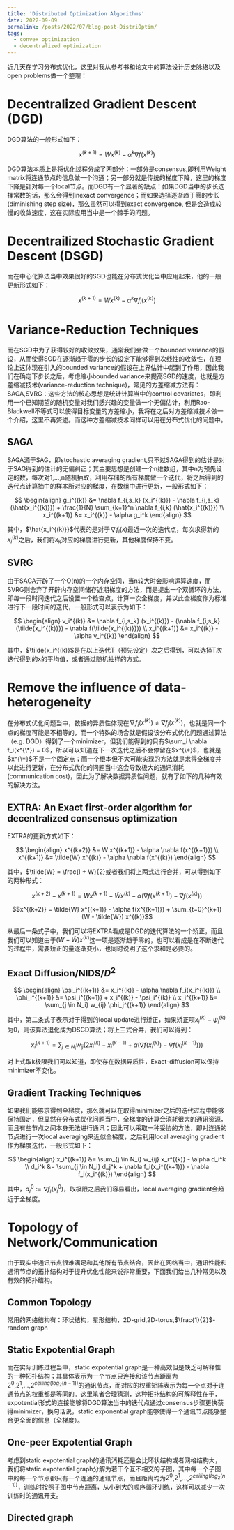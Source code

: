 ```yaml
---
title: 'Distributed Optimization Algorithms'
date: 2022-09-09
permalink: /posts/2022/07/blog-post-DistriOptim/
tags:
  - convex optimization
  - decentralized optimization
---
```


近几天在学习分布式优化，这里对我从参考书和论文中的算法设计历史脉络以及open problems做一个整理：

# Decentralized Gradient Descent (DGD)

DGD算法的一般形式如下：

$$x^{(k+1)} = W x^{(k)} - \alpha^k \nabla f(x^{(k)})$$

DGD算法本质上是将优化过程分成了两部分：一部分是consensus,即利用Weight matrix将连通节点的信息做一个沟通；另一部分就是传统的梯度下降，这里的梯度下降是针对每一个local节点。而DGD有一个显著的缺点：如果DGD当中的步长选择常数的话，那么会得到inexact convergence；而如果选择逐渐趋于零的步长(diminishing step size)，那么虽然可以得到exact convergence, 但是会造成较慢的收敛速度，这在实际应用当中是一个棘手的问题。

# Decentrailized Stochastic Gradient Descent (DSGD)

而在中心化算法当中效果很好的SGD也能在分布式优化当中应用起来，他的一般更新形式如下：

$$x^{(k+1)} = W x^{(k)} - \alpha^k \nabla f_i(x^{(k)})$$

# Variance-Reduction Techniques

而在SGD中为了获得较好的收敛效果，通常我们会做一个bounded variance的假设，从而使得SGD在逐渐趋于零的步长的设定下能够得到次线性的收敛性，在理论上这体现在引入的bounded variance的假设在上界估计中起到了作用，因此我们在确定下步长之后，考虑缩小bounded variance来提高SGD的速度，也就是方差缩减技术(variance-reduction technique)，常见的方差缩减方法有：SAGA,SVRG：这些方法的核心思想是统计计算当中的control covariates，即利用一个已知期望的随机变量对我们感兴趣的变量做一个无偏估计，利用Rao-Blackwell不等式可以使得目标变量的方差缩小，我将在之后对方差缩减技术做一个介绍，这里不再赘述。而这种方差缩减技术同样可以用在分布式优化的问题中。

## SAGA

SAGA源于SAG，即stochastic averaging gradient,只不过SAGA得到的估计是对于SAG得到的估计的无偏纠正；其主要思想是创建一个n维数组，其中n为预先设定的数，每次对1,...,n随机抽取，利用存储的所有梯度做一个迭代，将之后得到的迭代点计算抽中的样本所对应的梯度，在数组中进行更新，一般形式如下：

$$
\begin{align}
    g_i^{(k)} &= \nabla f_{i,s_k} (x_i^{(k)}) - \nabla f_{i,s_k} (\hat{x_i^{(k)}}) + \frac{1}{N} \sum_{k=1}^n \nabla f_{i,k} (\hat{x_i^{(k)}}) \\
    x_i^{(k+1)} &= x_i^{(k)} - \alpha g_i^k
\end{align}
$$

其中，$\hat{x_i^{(k)}}$代表的是对于$\nabla f_i(x)$最近一次的迭代点，每次求得新的$x_i^{(k)}$之后，我们将$x_k$对应的梯度进行更新，其他梯度保持不变。

## SVRG

由于SAGA开辟了一个O(n)的一个内存空间，当n较大时会影响运算速度，而SVRG则舍弃了开辟内存空间储存近期梯度的方法，而是提出一个双循环的方法，即每一段时间迭代之后设置一个检查点，计算一次全梯度，并以此全梯度作为标准进行下一段时间的迭代，一般形式可以表示为如下：

$$
\begin{align}
  v_i^{(k)} &= \nabla f_{i,s_k} (x_i^{(k)}) - (\nabla f_{i,s_k}(\tilde{x_i^{(k)}}) - \nabla f(\tilde{x_i^{(k)}})) \\ 
  x_i^{(k+1)} &= x_i^{(k)} - \alpha v_i^{(k)}
\end{align}
$$

其中，$\tilde{x_i^{(k)}$是在以上迭代T（预先设定）次之后得到，可以选择T次迭代得到的x的平均值，或者通过随机抽样的方式。

# Remove the influence of data-heterogeneity

在分布式优化问题当中，数据的异质性体现在$\nabla f_i(x^{(k)}) \neq \nabla f_j(x^{(k)})$，也就是同一个点的梯度可能是不相等的，而一个特殊的场合就是假设该分布式优化问题通过算法（e.g. DGD）得到了一个minimizer，但我们能得到的只有$\sum_i \nabla f_i(x^{\*}) = 0$，所以可以知道在下一次迭代之后不会停留在$x^{\*}$，也就是$x^{\*}$不是一个固定点；而一个根本但不大可能实现的方法就是求得全梯度并以此进行更新，在分布式优化的问题当中这会导致极大的通讯消耗(communication cost)，因此为了解决数据异质性问题，就有了如下的几种有效的解决方法。

## EXTRA: An Exact first-order algorithm for decentralized consensus optimization

EXTRA的更新方式如下：

$$
\begin{align}
    x^{(k+2)} &= W x^{(k+1)} - \alpha \nabla f(x^{(k+1)}) \\ 
    x^{(k+1)} &= \tilde{W} x^{(k)} - \alpha \nabla f(x^{(k)})
\end{align}
$$

其中，$\tilde{W} = \frac{I + W}{2}或者我们将上两式进行合并，可以得到如下的两种形式：

$$x^{(k+2)} - x^{(k+1)} = W x^{(k+1)} - \tilde{W} x^{(k)} - \alpha (\nabla f(x^{(k+1)}) - \nabla f(x^{(k)})) $$

$$x^{(k+2)} = \tilde{W} x^{(k+1)} - \alpha f(x^{(k+1)}) + \sum_{t=0}^{k+1} (W - \tilde{W}) x^{(k)}$$

从最后一条式子中，我们可以将EXTRA看成是DGD的迭代算法的一个矫正，而且我们可以知道由于$(W - \tilde{W}) x^{(k)}$这一项是逐渐趋于零的，也可以看成是在不断迭代的过程中，需要矫正的量逐渐变小，也同时说明了这个求和是必要的。

## Exact Diffusion/NIDS/$D^2$

$$
\begin{align}
    \psi_i^{(k+1)} &= x_i^{(k)} - \alpha \nabla f_i(x_i^{(k)}) \\ 
    \phi_i^{(k+1)} &= \psi_i^{(k+1)} + x_i^{(k)} - \psi_i^{(k)} \\
    x_i^{(k+1)} &= \sum_{j \in N_i} w_{ij} \phi_j^{(k+1)}
\end{align}
$$

其中，第二条式子表示对于得到的local update进行矫正，如果矫正项$x_i^{(k)} - \psi_i^{(k)}$为0，则该算法退化成为DSGD算法；将上三式合并，我们可以得到：

$$x_i^{(k+1)} = \sum_{j \in N_i} w_{ij} (2x_i^{(k)} - x_i^{(k-1)} + \alpha (\nabla f(x_i^{(k)}) - \nabla f(x_i^{(k-1)})))$$

对上式取k极限我们可以知道，即使存在数据异质性，Exact-diffusion可以保持minimizer不变化。

## Gradient Tracking Techniques

如果我们能够求得到全梯度，那么就可以在取得minimizer之后的迭代过程中能够保持固定，但显然在分布式优化问题当中，全梯度的计算会消耗很大的通讯资源，而且有些节点之间本身无法进行通讯；因此可以采取一种妥协的方法，即对连通的节点进行一次local averaging来近似全梯度，之后利用local averaging gradient作为梯度迭代，一般形式如下：

$$
\begin{align}
  x_i^{(k+1)} &= \sum_{j \in N_i} w_{ij} x_r^{(k)} - \alpha d_i^k \\
  d_i^k &= \sum_{j \in N_i} d_j^k + \nabla f_i(x_i^{(k+1)}) - \nabla f_i(x_i^{(k)})
\end{align}
$$

其中，$d_i^0 := \nabla f_i(x_i^0)$，取极限之后我们容易看出，local averaging gradient会趋近于全梯度。

# Topology of Network/Communication

由于现实中通讯节点很难满足和其他所有节点结合，因此在网络当中，通讯性能和通讯节点的拓扑结构对于提升优化性能来说非常重要，下面我们给出几种常见以及有效的拓扑结构。

## Common Topology

常用的网络结构有：环状结构，星形结构，2D-grid,2D-torus,$\frac{1}{2}$-random graph

## Static Expotential Graph

而在实际训练过程当中，static expotential graph是一种高效但是缺乏可解释性的一种拓扑结构；其具体表示为一个节点只连接和该节点距离为$2^0$,$2^1$,...,$2^{ceiling(log_2(n-1))}$的通讯节点，而对应的权重矩阵表示为每一个点对于连通节点的权重都是等同的。这里笔者合理猜测，这种拓扑结构的可解释性在于，expotential形式的连接能够将DGD算法当中的迭代点通过consensus步骤更快获得minimizer，换句话说，static exponential graph能够使得一个通讯节点能够整合更全面的信息（全梯度）。

## One-peer Expotential Graph

考虑到static expotential graph的通讯消耗还是会比环状结构或者网格结构大，我们将static expotential graph分解为若干个互不相交的子图，其中每一个子图中的每一个节点都只有一个连通的通讯节点，而且距离均为$2^0$,$2^1$,...,$2^{ceiling(log_2(n-1))}$，训练时按照子图中节点距离，从小到大的顺序循环训练，这样可以减少一次训练时的通讯开支。

## Directed graph

